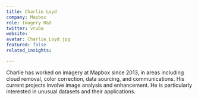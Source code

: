 ```yaml
---
title: Charlie Loyd
company: Mapbox
role: Imagery R&D
twitter: vruba
website:
avatar: Charlie_Loyd.jpg
featured: false
related_insights:

---
```

Charlie has worked on imagery at Mapbox since 2013, in areas including cloud removal, color correction, data sourcing, and communications. His current projects involve image analysis and enhancement. He is particularly interested in unusual datasets and their applications.
